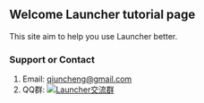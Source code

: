 ## Welcome Launcher tutorial page
This site aim to help you use Launcher better.

### Support or Contact
1. Email: [qiuncheng@gmail.com](mailto://qiuncheng@gmail.com)
2. QQ群: <a target="_blank" href="https://shang.qq.com/wpa/qunwpa?idkey=87081b4e2ea8cb1b5443bbfe180b736250b1b886f340d507e8705e928f29f768"><img border="0" src="https://pub.idqqimg.com/wpa/images/group.png" alt="Launcher交流群" title="Launcher交流群"></a>


